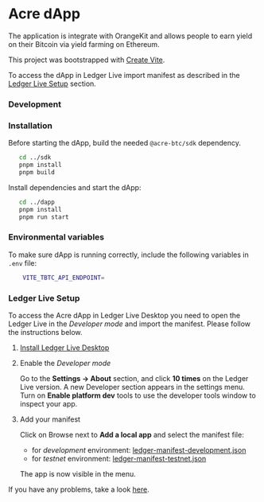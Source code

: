 # Acre dApp

The application is integrate with OrangeKit and allows people to earn yield on their Bitcoin via yield farming on Ethereum.

This project was bootstrapped with [Create Vite](https://github.com/vitejs/vite/tree/main/packages/create-vite).

To access the dApp in Ledger Live import manifest as described in the
[Ledger Live Setup](#ledger-live-setup) section.

### Development

### Installation

Before starting the dApp, build the needed `@acre-btc/sdk` dependency.

```bash
   cd ../sdk
   pnpm install
   pnpm build
```

Install dependencies and start the dApp:

```bash
   cd ../dapp
   pnpm install
   pnpm run start
```

### Environmental variables

To make sure dApp is running correctly, include the following variables in `.env` file:

```bash
    VITE_TBTC_API_ENDPOINT=
```

### Ledger Live Setup

To access the Acre dApp in Ledger Live Desktop you need to open the Ledger Live in
the _Developer mode_ and import the manifest. Please follow the instructions below.


1. [Install Ledger Live Desktop](https://www.ledger.com/ledger-live)

2. Enable the _Developer mode_
   
    Go to the **Settings -> About** section, and click **10 times** on the Ledger
    Live version.
    A new Developer section appears in the settings menu.
    Turn on **Enable platform dev** tools to use the developer tools window to
    inspect your app.

3. Add your manifest
    
    Click on Browse next to **Add a local app** and select the manifest file:
    - for _development_ environment: [ledger-manifest-development.json](ledger-manifest-development.json)
    - for _testnet_ environment: [ledger-manifest-testnet.json](ledger-manifest-testnet.json)
    
    The app is now visible in the menu.

If you have any problems, take a look [here](https://developers.ledger.com/APIs/wallet-api/examples/use-live-app/import).

